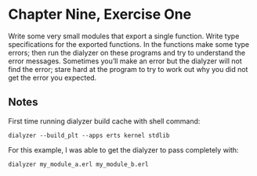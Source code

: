 Chapter Nine, Exercise One
==========================

Write some very small modules that export a single function. Write type
specifications for the exported functions. In the functions make some type
errors; then run the dialyzer on these programs and try to understand the
error messages. Sometimes you’ll make an error but the dialyzer will not
find the error; stare hard at the program to try to work out why you did
not get the error you expected.

Notes
-----

First time running dialyzer build cache with shell command:
```
dialyzer --build_plt --apps erts kernel stdlib
```

For this example, I was able to get the dialyzer to pass completely with:
```
dialyzer my_module_a.erl my_module_b.erl
```
